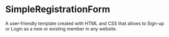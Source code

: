 # SimpleRegistrationForm
A user-friendly template created with HTML and CSS that allows to Sign-up or Login as a new or existing member in any website.

